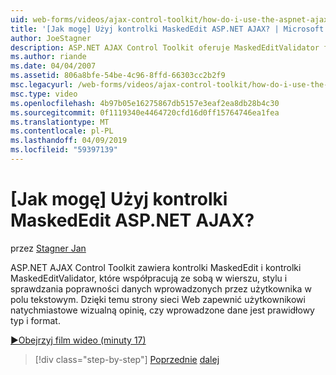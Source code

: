 ```yaml
---
uid: web-forms/videos/ajax-control-toolkit/how-do-i-use-the-aspnet-ajax-maskededit-controls
title: '[Jak mogę] Użyj kontrolki MaskedEdit ASP.NET AJAX? | Microsoft Docs'
author: JoeStagner
description: ASP.NET AJAX Control Toolkit oferuje MaskedEditValidator formantu, co współpracują ze sobą w wierszu, stylu i weryfikować d i kontrolki MaskedEdit...
ms.author: riande
ms.date: 04/04/2007
ms.assetid: 806a8bfe-54be-4c96-8ffd-66303cc2b2f9
msc.legacyurl: /web-forms/videos/ajax-control-toolkit/how-do-i-use-the-aspnet-ajax-maskededit-controls
msc.type: video
ms.openlocfilehash: 4b97b05e16275867db5157e3eaf2ea8db28b4c30
ms.sourcegitcommit: 0f1119340e4464720cfd16d0ff15764746ea1fea
ms.translationtype: MT
ms.contentlocale: pl-PL
ms.lasthandoff: 04/09/2019
ms.locfileid: "59397139"
---
```

# <a name="how-do-i-use-the-aspnet-ajax-maskededit-controls"></a>[Jak mogę] Użyj kontrolki MaskedEdit ASP.NET AJAX?

przez [Stagner Jan](https://github.com/JoeStagner)

ASP.NET AJAX Control Toolkit zawiera kontrolki MaskedEdit i kontrolki MaskedEditValidator, które współpracują ze sobą w wierszu, stylu i sprawdzania poprawności danych wprowadzonych przez użytkownika w polu tekstowym. Dzięki temu strony sieci Web zapewnić użytkownikowi natychmiastowe wizualną opinię, czy wprowadzone dane jest prawidłowy typ i format.

[&#9654;Obejrzyj film wideo (minuty 17)](https://channel9.msdn.com/Blogs/ASP-NET-Site-Videos/how-do-i-use-the-aspnet-ajax-maskededit-controls)

> [!div class="step-by-step"]
> [Poprzednie](how-do-i-use-the-aspnet-ajax-dropdown-control.md)
> [dalej](how-do-i-use-the-aspnet-ajax-mutuallyexclusive-checkbox-extender.md)
